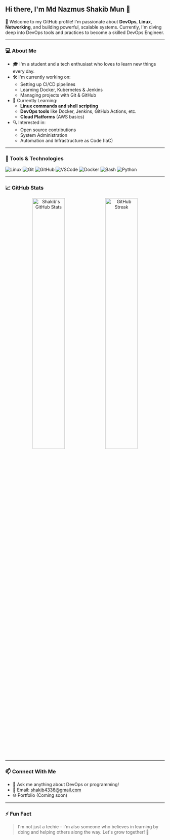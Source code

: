 ## Hi there, I'm Md Nazmus Shakib Mun 👋

🚀 Welcome to my GitHub profile! I'm passionate about **DevOps**, **Linux**, **Networking**, and building powerful, scalable systems. Currently, I'm diving deep into DevOps tools and practices to become a skilled DevOps Engineer.  

---

### 💻 About Me

- 🎓 I'm a student and a tech enthusiast who loves to learn new things every day.
- 🛠️ I'm currently working on:
  - Setting up CI/CD pipelines
  - Learning Docker, Kubernetes & Jenkins
  - Managing projects with Git & GitHub
- 🌱 Currently Learning:
  - **Linux commands and shell scripting**
  - **DevOps tools** like Docker, Jenkins, GitHub Actions, etc.
  - **Cloud Platforms** (AWS basics)
- 🔍 Interested in:
  - Open source contributions
  - System Administration
  - Automation and Infrastructure as Code (IaC)

---

### 🧰 Tools & Technologies

![Linux](https://img.shields.io/badge/Linux-FCC624?style=for-the-badge&logo=linux&logoColor=black)
![Git](https://img.shields.io/badge/Git-F05032?style=for-the-badge&logo=git&logoColor=white)
![GitHub](https://img.shields.io/badge/GitHub-181717?style=for-the-badge&logo=github)
![VSCode](https://img.shields.io/badge/VSCode-007ACC?style=for-the-badge&logo=visual-studio-code)
![Docker](https://img.shields.io/badge/Docker-2496ED?style=for-the-badge&logo=docker&logoColor=white)
![Bash](https://img.shields.io/badge/Bash-4EAA25?style=for-the-badge&logo=gnubash&logoColor=white)
![Python](https://img.shields.io/badge/Python-3776AB?style=for-the-badge&logo=python&logoColor=white)

---

### 📈 GitHub Stats

<p align="center">
  <img src="https://github-readme-stats.vercel.app/api?username=shakib4336&show_icons=true&theme=radical" alt="Shakib's GitHub Stats" width="45%"/>
  <img src="https://github-readme-streak-stats.herokuapp.com/?user=shakib4336&theme=radical" alt="GitHub Streak" width="45%"/>
</p>

---

### 📫 Connect With Me

- 💬 Ask me anything about DevOps or programming!
- 📧 Email: [shakib4336@gmail.com](mailto:shakib4336@gmail.com)
- 🌐 Portfolio (Coming soon)

---

### ⚡ Fun Fact

> I'm not just a techie – I'm also someone who believes in learning by doing and helping others along the way. Let's grow together! 🚀



